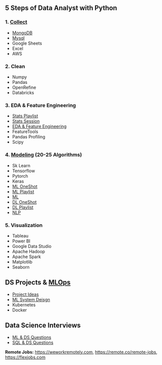 ## 5 Steps of Data Analyst with Python 

### 1. [Collect](https://youtu.be/D_wNQR3LeeM?si=oe2rR-RaOSZ8cVZL)

- [MongoDB](https://www.youtube.com/watch?v=magzEfYqIos&list=PLZoTAELRMXVN_8zzsevm1bm6G-plsiO1I)
- [Mysql](https://www.youtube.com/watch?v=us1XyayQ6fU&list=PLZoTAELRMXVNMRWlVf0bDDSxNEn38u9Cl)
- Google Sheets
- Excel
- AWS
  
### 2. Clean

- Numpy
- Pandas
- OpenRefine
- Databricks
  
### 3. EDA & Feature Engineering

- [Stats Playlist](https://www.youtube.com/watch?v=7y3XckjaVOw&list=PLTDARY42LDV6YHSRo669_uDDGmUEmQnDJ)
- [Stats Session](https://www.youtube.com/watch?v=11unm2hmvOQ&list=PLZoTAELRMXVMgtxAboeAx-D9qbnY94Yay)
- [EDA & Feature Engineering](https://www.youtube.com/watch?v=bTN-6VPe8c0&list=PLZoTAELRMXVPzj1D0i_6ajJ6gyD22b3jh)
- FeatureTools
- Pandas Profiling
- Scipy
  
### 4. [Modeling](https://dbourke.link/mlmap) (20-25 Algorithms)

- Sk Learn
- Tensorflow
- Pytorch
- Keras
- [ML OneShot](https://youtu.be/JxgmHe2NyeY?si=qqwRQ9Ab9oVSDu3s)
- [ML Playlist](https://www.youtube.com/watch?v=7uwa9aPbBRU&list=PLTDARY42LDV7WGmlzZtY-w9pemyPrKNUZ)
- [ML](https://youtu.be/Av0oMG49FQE)
- [DL OneShot](https://youtu.be/V7Z2sV00nHI?si=A6Vt5s7oDjrSaAoR) 
- [DL Playlist](https://www.youtube.com/watch?v=8arGWdq_KL0&list=PLZoTAELRMXVPiyueAqA_eQnsycC_DSBns)
- [NLP](https://www.youtube.com/watch?v=w3coRFpyddQ&list=PLZoTAELRMXVNNrHSKv36Lr3_156yCo6Nn)

### 5. Visualization

- Tableau
- Power BI
- Google Data Studio
- Apache Hadoop
- Apache Spark
- Matplotlib
- Seaborn

## DS Projects & [MLOps](https://madewithml.com/courses/mlops/)

- [Project Ideas](https://github.com/veb-101/Data-Science-Projects)         
- [ML System Deisgn](https://github.com/eugeneyan/applied-ml)
- Kubernetes
- Docker

## Data Science Interviews

- [ML & DS Questions](https://www.mlstack.cafe)
- [SQL & DS Questions](https://datalemur.com)

**Remote Jobs:** https://weworkremotely.com, https://remote.co/remote-jobs, https://flexjobs.com

